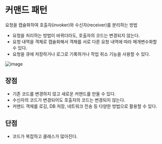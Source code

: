 # 커맨드 패턴
요청을 캡슐화하여 호출자(invoker)와 수신자(receiver)를 분리하는 방법

- 요청을 처리하는 방법이 바뀌더라도, 호출자의 코드는 변경되지 않는다.
- 요청 내역을 객체로 캡슐화해서 객체를 서로 다른 요청 내역에 따라 매개변수화할 수 있다.
- 요청을 큐에 저장하거나 로그로 기록하거나 작업 취소 기능을 사용할 수 있다.

![image](https://user-images.githubusercontent.com/63090006/211310927-a0f2c2ee-b0a1-4101-b6e3-8aebeb4b92dc.png)

## 장점
- 기존 코드를 변경하지 않고 새로운 커맨드를 만들 수 있다.
- 수신자의 코드가 변경되어도 호출자의 코드는 변경되지 않는다.
- 커맨드 객체를 로깅, DB 저장, 네트워크 전송 등 다양한 방법으로 활용할 수 있다.

## 단점
- 코드가 복잡하고 클래스가 많아진다.